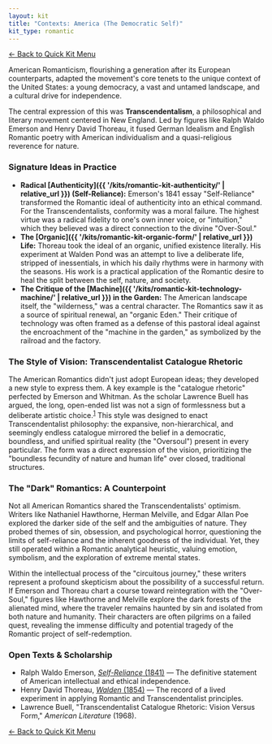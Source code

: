 ```yaml
---
layout: kit
title: "Contexts: America (The Democratic Self)"
kit_type: romantic
---
```

<div class="top-links">

<a href="{{ '/kits/romantic-quick-kit/' | relative_url }}" class="quickkit-pill">← Back to Quick
Kit Menu</a>

</div>


American Romanticism, flourishing a generation after its European
counterparts, adapted the movement's core tenets to the unique context
of the United States: a young democracy, a vast and untamed landscape,
and a cultural drive for independence.

The central expression of this was **Transcendentalism**, a
philosophical and literary movement centered in New England. Led by
figures like Ralph Waldo Emerson and Henry David Thoreau, it fused
German Idealism and English Romantic poetry with American individualism
and a quasi-religious reverence for nature.

### Signature Ideas in Practice

- **Radical [Authenticity]({{ '/kits/romantic-kit-authenticity/' | relative_url }})
  (Self-Reliance):** Emerson's 1841 essay "Self-Reliance" transformed
  the Romantic ideal of authenticity into an ethical command. For the
  Transcendentalists, conformity was a moral failure. The highest virtue
  was a radical fidelity to one's own inner voice, or "intuition," which
  they believed was a direct connection to the divine "Over-Soul."
- **The [Organic]({{ '/kits/romantic-kit-organic-form/' | relative_url }}) Life:** Thoreau took
  the ideal of an organic, unified existence literally. His experiment
  at Walden Pond was an attempt to live a deliberate life, stripped of
  inessentials, in which his daily rhythms were in harmony with the
  seasons. His work is a practical application of the Romantic desire to
  heal the split between the self, nature, and society.
- **The Critique of the [Machine]({{ '/kits/romantic-kit-technology-machine/' | relative_url }})
  in the Garden:** The American landscape itself, the "wilderness," was
  a central character. The Romantics saw it as a source of spiritual
  renewal, an "organic Eden." Their critique of technology was often
  framed as a defense of this pastoral ideal against the encroachment of
  the "machine in the garden," as symbolized by the railroad and the
  factory.

### The Style of Vision: Transcendentalist Catalogue Rhetoric

The American Romantics didn't just adopt European ideas; they developed
a new style to express them. A key example is the "catalogue rhetoric"
perfected by Emerson and Whitman. As the scholar Lawrence Buell has
argued, the long, open-ended list was not a sign of formlessness but a
deliberate artistic choice.<sup>[1](#ref1)</sup> This style was designed
to enact Transcendentalist philosophy: the expansive, non-hierarchical,
and seemingly endless catalogue mirrored the belief in a democratic,
boundless, and unified spiritual reality (the "Oversoul") present in
every particular. The form was a direct expression of the vision,
prioritizing the "boundless fecundity of nature and human life" over
closed, traditional structures.

### The "Dark" Romantics: A Counterpoint

Not all American Romantics shared the Transcendentalists' optimism.
Writers like Nathaniel Hawthorne, Herman Melville, and Edgar Allan Poe
explored the darker side of the self and the ambiguities of nature. They
probed themes of sin, obsession, and psychological horror, questioning
the limits of self-reliance and the inherent goodness of the individual.
Yet, they still operated within a Romantic analytical heuristic, valuing
emotion, symbolism, and the exploration of extreme mental states.

Within the intellectual process of the "circuitous journey," these
writers represent a profound skepticism about the possibility of a
successful return. If Emerson and Thoreau chart a course toward
reintegration with the "Over-Soul," figures like Hawthorne and Melville
explore the dark forests of the alienated mind, where the traveler
remains haunted by sin and isolated from both nature and humanity. Their
characters are often pilgrims on a failed quest, revealing the immense
difficulty and potential tragedy of the Romantic project of
self-redemption.

### Open Texts & Scholarship

- Ralph Waldo Emerson, [*Self-Reliance*
  (1841)](https://nationalhumanitiescenter.org/pds/triumphnationalism/cman/text8/selfreliance.pdf)
  — The definitive statement of American intellectual and ethical
  independence.
- Henry David Thoreau, [*Walden*
  (1854)](https://www.gutenberg.org/files/205/205-h/205-h.htm) — The
  record of a lived experiment in applying Romantic and
  Transcendentalist principles.
- <span id="ref1">Lawrence Buell, "Transcendentalist Catalogue Rhetoric:
  Vision Versus Form," *American Literature* (1968).</span>

<div class="bottom-links">

<a href="{{ '/kits/romantic-quick-kit/' | relative_url }}" class="quickkit-pill">← Back to Quick
Kit Menu</a>

</div>
